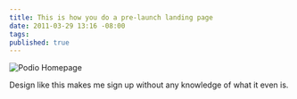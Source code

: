 ```yaml
---
title: This is how you do a pre-launch landing page
date: 2011-03-29 13:16 -08:00
tags:
published: true
---
```


![Podio Homepage](podio-homepage.png)

Design like this makes me sign up without any knowledge of what it even is.
